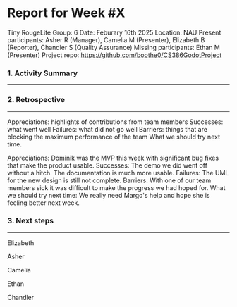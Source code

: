 # Report for Week #X
Tiny RougeLite
Group: 6
Date: Feburary 16th 2025
Location: NAU
Present participants: Asher R (Manager), Camelia M (Presenter), Elizabeth B (Reporter), Chandler S (Quality Assurance) 
Missing participants: Ethan M (Presenter)
Project repo: https://github.com/boothe0/CS386GodotProject

### 1. Activity Summary
****


### 2. Retrospective
****

Appreciations: highlights of contributions from team members
Successes: what went well
Failures: what did not go well
Barriers: things that are blocking the maximum performance of the team
What we should try next time. 

Appreciations: Dominik was the MVP this week with significant bug fixes that make the product usable.
Successes: The demo we did went off without a hitch.  The documentation is much more usable.
Failures: The UML for the new design is still not complete.
Barriers: With one of our team members sick it was difficult to make the progress we had hoped for.
What we should try next time: We really need Margo's help and hope she is feeling better next week.

### 3. Next steps
****

Elizabeth

Asher

Camelia

Ethan

Chandler

